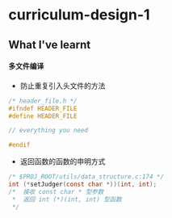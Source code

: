 # curriculum-design-1

## What I've learnt

#### 多文件编译

- 防止重复引入头文件的方法

```C
/* header_file.h */
#ifndef HEADER_FILE
#define HEADER_FILE

// everything you need

#endif
```


- 返回函数的函数的申明方式

```C
/* $PROJ_ROOT/utils/data_structure.c:174 */
int (*setJudger(const char *))(int, int);
/*  接收 const char * 型参数
 *  返回 int (*)(int, int) 型函数
 */
```
